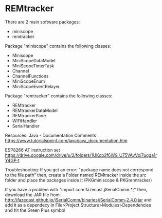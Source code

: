 # REMtracker

There are 2 main software packages:
- miniscope
- remtracker

Package "miniscope" contains the following classes:
- Miniscope
- MiniScopeDataModel
- MiniScopeTimerTask
- Channel
- ChannelFunctions
- MiniScopeEnum
- MiniScopeEventRelayer

Package "remtracker" contains the following classes:
- REMtracker
- REMtrackerDataModel
- REMtrackerPane
- WiFiHandler
- SerialHandler

Resources:
Java - Documentation Comments
https://www.tutorialspoint.com/java/java_documentation.htm

ESP8266 AT Instruction set
https://drive.google.com/drive/u/2/folders/1UKcb2f6W9_U75VAvVoi7ugga1rY4GP-t

Troubleshooting:
If you get an error: "package name does not correspond to the file path"
    then, create a Folder named REMtracker inside the src folder
    and place the packages inside it (PKGminiscope & PKGremtracker)

If you have a problem with "import com.fazecast.jSerialComm.*;" 
   then, download the JAR file from: http://fazecast.github.io/jSerialComm/binaries/jSerialComm-2.4.0.jar
   and add it as a dependecy in File>Project Structure>Modules>Dependencies and hit the Green Plus symbol
